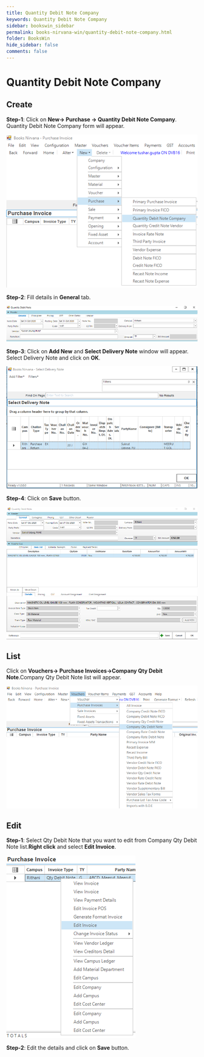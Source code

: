 ```yaml
---
title: Quantity Debit Note Company 
keywords: Quantity Debit Note Company 
sidebar: bookswin_sidebar
permalink: books-nirvana-win/quantity-debit-note-company.html
folder: BooksWin
hide_sidebar: false
comments: false
---
```


# Quantity Debit Note Company 

## Create

**Step-1**: Click on **New-> Purchase -> Quantity Debit Note Company**. Quantity Debit Note Company form will appear.

![](/images/QDNCSelectForm.png)

**Step-2**: Fill details in **General** tab.

![](/images/QDNCGeneral.png)

**Step-3**: Click on **Add New** and **Select Delivery Note** window will appear. Select Delivery Note and click on **OK**.

![](/images/QDNCSDNForm.png)

**Step-4**: Click on **Save** button.

![](/images/QDNCSave.png)


## List  

Click on **Vouchers-> Purchase Invoices->Company Qty Debit Note**.Company Qty Debit Note list will appear.

![](/images/QDNCList.png)

## Edit

**Step-1**: Select Qty Debit Note that you want to edit from Company Qty Debit Note list.**Right click** and select **Edit Invoice**.

![](/images/QDNCEdit.png)

**Step-2**: Edit the details and click on **Save** button.